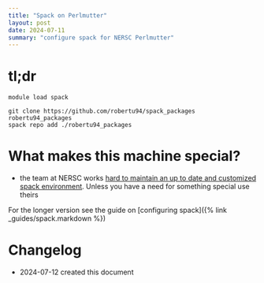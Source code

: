 ```yaml
---
title: "Spack on Perlmutter"
layout: post
date: 2024-07-11
summary: "configure spack for NERSC Perlmutter"
---
```


# tl;dr

```
module load spack

git clone https://github.com/robertu94/spack_packages robertu94_packages
spack repo add ./robertu94_packages
```

# What makes this machine special?

+ the team at NERSC works [hard to maintain an up to date and customized spack
  environment](https://docs.nersc.gov/development/build-tools/spack).  Unless
  you have a need for something special use theirs

For the longer version see the guide on [configuring spack]({% link _guides/spack.markdown %})

# Changelog

+ 2024-07-12 created this document
